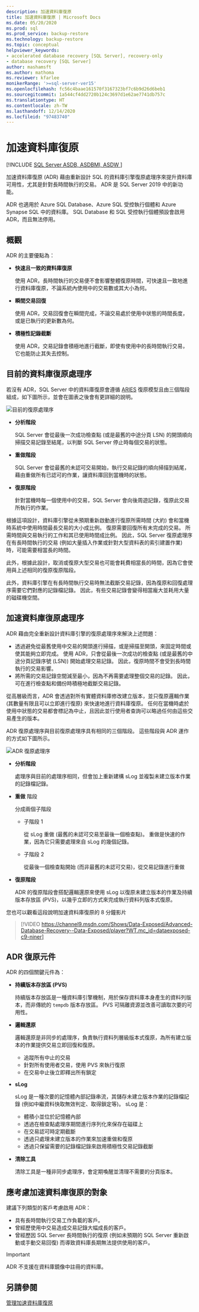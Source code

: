 ```yaml
---
description: 加速資料庫復原
title: 加速資料庫復原 | Microsoft Docs
ms.date: 05/20/2020
ms.prod: sql
ms.prod_service: backup-restore
ms.technology: backup-restore
ms.topic: conceptual
helpviewer_keywords:
- accelerated database recovery [SQL Server], recovery-only
- database recovery [SQL Server]
author: mashamsft
ms.author: mathoma
ms.reviewer: kfarlee
monikerRange: '>=sql-server-ver15'
ms.openlocfilehash: fc56c4baae161570f3167323bf7c6b9d26d6beb1
ms.sourcegitcommit: 1a544cf4dd2720b124c3697d1e62ae7741db757c
ms.translationtype: HT
ms.contentlocale: zh-TW
ms.lasthandoff: 12/14/2020
ms.locfileid: "97483740"
---
```

# <a name="accelerated-database-recovery"></a>加速資料庫復原

[!INCLUDE [SQL Server ASDB, ASDBMI, ASDW ](../includes/applies-to-version/sql-asdb-asdbmi-asa.md)]

加速資料庫復原 (ADR) 藉由重新設計 SQL 的資料庫引擎復原處理序來提升資料庫可用性，尤其是針對長時間執行的交易。 ADR 是 SQL Server 2019 中的新功能。 

ADR 也適用於 Azure SQL Database、Azure SQL 受控執行個體和 Azure Synapse SQL 中的資料庫。 SQL Database 和 SQL 受控執行個體預設會啟用 ADR，而且無法停用。 

## <a name="overview"></a>概觀

ADR 的主要優點為：

- **快速且一致的資料庫復原**

  使用 ADR，長時間執行的交易便不會影響整體復原時間，可快速且一致地進行資料庫復原，不論系統內使用中的交易數或其大小為何。

- **瞬間交易回復**

  使用 ADR，交易回復會在瞬間完成，不論交易處於使用中狀態的時間長度，或是已執行的更新數為何。

- **積極性記錄截斷**

  使用 ADR，交易記錄會積極地進行截斷，即使有使用中的長時間執行交易，它也能防止其失去控制。

## <a name="the-current-database-recovery-process"></a>目前的資料庫復原處理序

若沒有 ADR，SQL Server 中的資料庫復原會遵循 [ARIES](https://people.eecs.berkeley.edu/~brewer/cs262/Aries.pdf) 復原模型且由三個階段組成，如下圖所示，並會在圖表之後會有更詳細的說明。

![目前的復原處理序](./media/accelerated-database-recovery-concepts/current-recovery-process.png)

- **分析階段**

  SQL Server 會從最後一次成功檢查點 (或是最舊的中途分頁 LSN) 的開頭順向掃描交易記錄至結尾，以判斷 SQL Server 停止時每個交易的狀態。

- **重做階段**

  SQL Server 會從最舊的未認可交易開始，執行交易記錄的順向掃描到結尾，藉由重做所有已認可的作業，讓資料庫回到當機時的狀態。

- **復原階段**

  針對當機時每一個使用中的交易，SQL Server 會向後周遊記錄，復原此交易所執行的作業。

根據這項設計，資料庫引擎從未預期重新啟動進行復原所需時間 (大約) 會和當機時系統中使用時間最長交易的大小成比例。 復原需要回復所有未完成的交易。 所需時間與交易執行的工作和其已使用時間成比例。 因此，SQL Server 復原處理序在有長時間執行的交易 (例如大量插入作業或針對大型資料表的索引建置作業) 時，可能需要相當長的時間。

此外，根據此設計，取消或復原大型交易也可能會耗費相當長的時間，因為它會使用與上述相同的復原復原階段。

此外，資料庫引擎在有長時間執行交易時無法截斷交易記錄，因為復原和回復處理序需要它們對應的記錄檔記錄。 因此，有些交易記錄會變得相當龐大並耗用大量的磁碟機空間。

## <a name="the-accelerated-database-recovery-process"></a>加速資料庫復原處理序

ADR 藉由完全重新設計資料庫引擎的復原處理序來解決上述問題：

- 透過避免從最舊使用中交易的開頭進行掃描，或是掃描至開頭，來固定時間或使其能夠立即完成。 使用 ADR，只會從最後一次成功的檢查點 (或是最舊的中途分頁記錄序號 (LSN)) 開始處理交易記錄。 因此，復原時間不會受到長時間執行的交易影響。
- 將所需的交易記錄空間減至最小，因為不再需要處理整個交易的記錄。 因此，可在進行檢查點和備份時積極地截斷交易記錄。

從高層級而言，ADR 會透過對所有實體資料庫修改建立版本，並只復原邏輯作業 (其數量有限且可以立即進行復原) 來快速地進行資料庫復原。 任何在當機時處於使用中狀態的交易都會標記為中止，且因此並行使用者查詢可以略過任何由這些交易產生的版本。

ADR 復原處理序與目前復原處理序具有相同的三個階段。 這些階段與 ADR 運作的方式如下圖所示。

![ADR 復原處理序](./media/accelerated-database-recovery-concepts/adr-recovery-process.png)

- **分析階段**

  處理序與目前的處理序相同，但會加上重新建構 sLog 並複製未建立版本作業的記錄檔記錄。
  
- **重做** 階段

  分成兩個子階段
  - 子階段 1

      從 sLog 重做 (最舊的未認可交易至最後一個檢查點)。 重做是快速的作業，因為它只需要處理來自 sLog 的幾個記錄。

  - 子階段 2

     從最後一個檢查點開始 (而非最舊的未認可交易)，從交易記錄進行重做
     
- **復原階段**

   ADR 的復原階段會搭配邏輯還原來使用 sLog 以復原未建立版本的作業及持續版本存放區 (PVS)，以幾乎立即的方式來完成執行資料列版本式復原。

您也可以觀看這段說明加速資料庫復原的 8 分鐘影片

> [!VIDEO https://channel9.msdn.com/Shows/Data-Exposed/Advanced-Database-Recovery--Data-Exposed/player?WT.mc_id=dataexposed-c9-niner]

## <a name="adr-recovery-components"></a>ADR 復原元件

ADR 的四個關鍵元件為：

- **持續版本存放區 (PVS)**

  持續版本存放區是一種資料庫引擎機制，用於保存資料庫本身產生的資料列版本，而非傳統的 `tempdb` 版本存放區。 PVS 可隔離資源並改善可讀取次要的可用性。

- **邏輯還原**

  邏輯還原是非同步的處理序，負責執行資料列層級版本式復原，為所有建立版本的作業提供交易立即回復和復原。

  - 追蹤所有中止的交易
  - 針對所有使用者交易，使用 PVS 來執行復原
  - 在交易中止後立即釋出所有鎖定

- **sLog**

  sLog 是一種次要的記憶體內部記錄串流，其儲存未建立版本作業的記錄檔記錄 (例如中繼資料快取無效判定、取得鎖定等)。 sLog 是：

  - 體積小並位於記憶體內部
  - 透過在檢查點處理序期間進行序列化來保存在磁碟上
  - 在交易認可時定期截斷
  - 透過只處理未建立版本的作業來加速重做和復原  
  - 透過只保留需要的記錄檔記錄來啟用積極性交易記錄截斷

- **清除工具**

  清除工具是一種非同步處理序，會定期喚醒並清理不需要的分頁版本。

## <a name="who-should-consider-accelerated-database-recovery"></a>應考慮加速資料庫復原的對象

建議下列類型的客戶考慮啟用 ADR：

- 具有長時間執行交易工作負載的客戶。
- 曾經歷使用中交易造成交易記錄大幅成長的客戶。  
- 曾經歷因 SQL Server 長時間執行的復原 (例如未預期的 SQL Server 重新啟動或手動交易回復) 而導致資料庫長期無法提供使用的客戶。

>[!IMPORTANT]
>ADR 不支援在資料庫鏡像中註冊的資料庫。

## <a name="see-also"></a>另請參閱  

[管理加速資料庫復原](accelerated-database-recovery-management.md)
